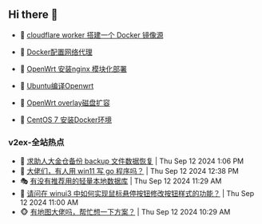 ## Hi there 👋

<!--
**dkyg666/dkyg666** is a ✨ _special_ ✨ repository because its `README.md` (this file) appears on your GitHub profile.

Here are some ideas to get you started:

- 🔭 I’m currently working on ...
- 🌱 I’m currently learning ...
- 👯 I’m looking to collaborate on ...
- 🤔 I’m looking for help with ...
- 💬 Ask me about ...
- 📫 How to reach me: ...
- 😄 Pronouns: ...
- ⚡ Fun fact: ...
-->

<!-- BLOG-POST-LIST:START -->
- 🦩 [cloudflare worker 搭建一个 Docker 镜像源](http://blog.1996099.xyz/archives/cloudflare-worker-da-jian-yi-ge-docker-jing-xiang-zhan) 

- 🚦 [Docker配置网络代理](http://blog.1996099.xyz/archives/dockerpei-zhi-wang-luo-dai-li) 

- 🫶 [OpenWrt 安装nginx 模块化部署](http://blog.1996099.xyz/archives/openwrt-an-zhuang-nginx-mo-kuai-hua-bu-shu) 

- 🦄 [Ubuntu编译Openwrt](http://blog.1996099.xyz/archives/ubuntuzi-bian-yi-openwrt) 

- 🐻 [OpenWrt overlay磁盘扩容](http://blog.1996099.xyz/archives/openwrt-overlay) 

- 🤖 [CentOS 7 安装Docker环境](http://blog.1996099.xyz/archives/centos-docker) 
<!-- BLOG-POST-LIST:END -->

### v2ex-全站热点
<!-- v2ex:START -->
- 🥸 [求助人大金仓备份 backup 文件数据恢复](https://www.v2ex.com/t/1072425#reply0) | Thu Sep 12 2024 1:06 PM
- 🤗 [大佬们，有人用 win11 写 go 程序吗？](https://www.v2ex.com/t/1072421#reply8) | Thu Sep 12 2024 12:38 PM
- 🎭 [有没有推荐用的轻量本地数据库](https://www.v2ex.com/t/1072404#reply7) | Thu Sep 12 2024 11:29 AM
- 🥷 [请问在 winui3 中如何实现鼠标悬停按钮修改按钮样式的功能？](https://www.v2ex.com/t/1072399#reply3) | Thu Sep 12 2024 11:00 AM
- 🐵 [有地图大佬吗，帮忙想一下方案？](https://www.v2ex.com/t/1072393#reply2) | Thu Sep 12 2024 10:29 AM<!-- v2ex:END -->


